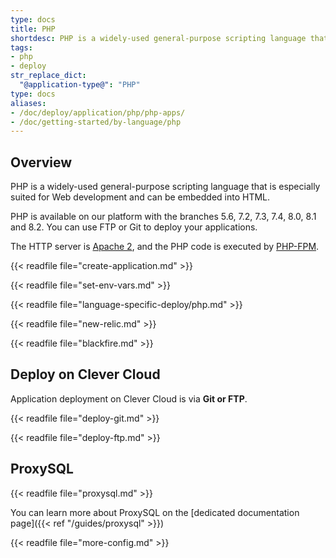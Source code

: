 ```yaml
---
type: docs
title: PHP
shortdesc: PHP is a widely-used general-purpose scripting language that is especially suited for Web development and can be embedded into HTML.
tags:
- php
- deploy
str_replace_dict:
  "@application-type@": "PHP"
type: docs
aliases:
- /doc/deploy/application/php/php-apps/
- /doc/getting-started/by-language/php
---
```


## Overview

PHP is a widely-used general-purpose scripting language that is especially suited for Web development and can be embedded
into HTML.

PHP is available on our platform with the branches 5.6, 7.2, 7.3, 7.4, 8.0, 8.1 and 8.2. You can use FTP or Git to deploy your applications.

The HTTP server is [Apache 2](https://httpd.apache.org/), and the PHP code is executed by [PHP-FPM](https://php-fpm.org/).

{{< readfile file="create-application.md" >}}

{{< readfile file="set-env-vars.md" >}}

{{< readfile file="language-specific-deploy/php.md" >}}

{{< readfile file="new-relic.md" >}}

{{< readfile file="blackfire.md" >}}

## Deploy on Clever Cloud

Application deployment on Clever Cloud is via **Git or FTP**.

{{< readfile file="deploy-git.md" >}}

{{< readfile file="deploy-ftp.md" >}}

## ProxySQL

{{< readfile file="proxysql.md" >}}

You can learn more about ProxySQL on the [dedicated documentation page]({{< ref "/guides/proxysql" >}})

{{< readfile file="more-config.md" >}}